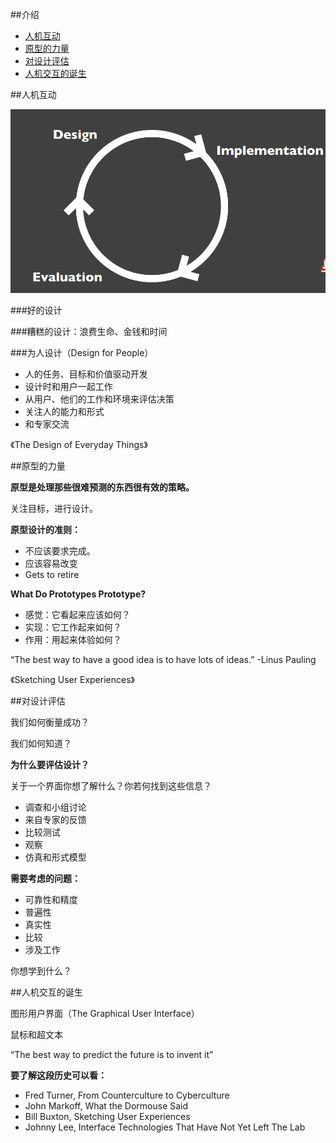 ##介绍
- [人机互动](#1)
- [原型的力量](#2)
- [对设计评估](#3)
- [人机交互的诞生](#4)

<a name="1"></a>
##人机互动

![](./img/1.png)

###好的设计

###糟糕的设计：浪费生命、金钱和时间

###为人设计（Design for People）
- 人的任务、目标和价值驱动开发
- 设计时和用户一起工作
- 从用户、他们的工作和环境来评估决策
- 关注人的能力和形式
- 和专家交流

《The Design of Everyday Things》

<a name="2"></a>
##原型的力量

**原型是处理那些很难预测的东西很有效的策略。**

关注目标，进行设计。

**原型设计的准则：**

- 不应该要求完成。
- 应该容易改变
- Gets to retire

**What Do Prototypes Prototype?**

- 感觉：它看起来应该如何？
- 实现：它工作起来如何？
- 作用：用起来体验如何？

“The best way to have a good idea is to have lots of ideas.”
-Linus Pauling

《Sketching User Experiences》

<a name="3"></a>
##对设计评估

我们如何衡量成功？

我们如何知道？

**为什么要评估设计？**

关于一个界面你想了解什么？你若何找到这些信息？

- 调查和小组讨论
- 来自专家的反馈
- 比较测试
- 观察
- 仿真和形式模型

**需要考虑的问题：**

- 可靠性和精度
- 普遍性
- 真实性
- 比较
- 涉及工作

你想学到什么？

<a name="4"></a>
##人机交互的诞生

图形用户界面（The Graphical User Interface）

鼠标和超文本

“The best way to predict the future is to invent it”

**要了解这段历史可以看：**

- Fred Turner, From Counterculture to Cyberculture
- John Markoff, What the Dormouse Said
- Bill Buxton, Sketching User Experiences
- Johnny Lee, Interface Technologies That Have Not Yet Left The Lab

